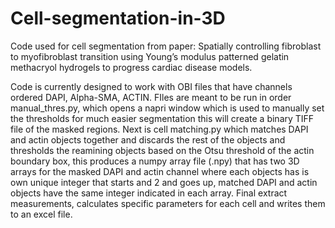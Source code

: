 # Cell-segmentation-in-3D
Code used for cell segmentation from paper: Spatially controlling fibroblast to myofibroblast transition using Young’s modulus patterned gelatin methacryol hydrogels to progress cardiac disease models. 

Code is currently designed to work with OBI files that have channels ordered DAPI, Alpha-SMA, ACTIN. FIles are meant to be run in order manual_thres.py, which opens a napri window which is used to manually set the thresholds for much easier segmentation this will create a binary TIFF file of the masked regions. Next is cell matching.py which matches DAPI and actin objects together and discards the rest of the objects and thresholds the reamining objects based on the Otsu threshold of the actin boundary box, this produces a numpy array file (.npy) that has two 3D arrays for the masked DAPI and actin channel where each objects has is own unique integer that starts and 2 and goes up, matched DAPI and actin objects have the same integer indicated in each array. Final extract measurements, calculates specific parameters for each cell and writes them to an excel file. 
